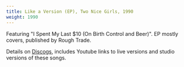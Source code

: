 ```yaml
---
title: Like a Version (EP), Two Nice Girls, 1990
weight: 1990
---
```

Featuring "I Spent My Last $10 (On Birth Control and Beer)". EP mostly covers, 
published by Rough Trade.

Details on [Discogs](https://www.discogs.com/Two-Nice-Girls-Like-A-Version/master/217851),
includes Youtube links to live versions and studio versions of these songs.
